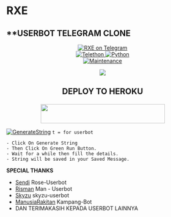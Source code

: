 #     RXE
## **USERBOT TELEGRAM CLONE​​ 
<p align="center">
<a href="https://t.me/rxesupport"> <img src="https://img.shields.io/badge/RXE-USERBOT-red?&logo=telegram" alt="RXE on Telegram" /> </a><br>
<a href="https://docs.telethon.dev"> <img src="https://img.shields.io/badge/Telethon-1.24.0-red?&style=flat-round&logo=github" alt="Telethon" /> </a>
<a href="https://docs.python.org"> <img src="https://img.shields.io/badge/Python-3.10.1-purple?&style=flat-round&logo=python" alt="Python" /> </a><br>
<a href="https://GitHub.com/syahrizalemano/RXE"> <img src="https://img.shields.io/badge/Maintained-Yash-yellow.svg" alt="Maintenance" /> </a><br>
</p>

<p align="center">
  <img src="https://telegra.ph/file/0a6834c01cfa2c5d83448.jpg">
</p>

## <p align="center">DEPLOY TO HEROKU</p>

<p align="center"><a href="https://heroku.com/deploy?template=https://github.com/syahrizalemano/RXE">
  <img src="https://img.shields.io/badge/Deploy%20To%20Heroku-orange?style=flat&logo=heroku" width="325" height="50.100" /></a></p>

[![GenerateString](https://img.shields.io/badge/repl.it-generateString-yellowgreen)](https://replit.com/@anobit/RXE#main.py) ``t = for userbot``

    - Click On Generate String
    - Then Click On Green Run Button.
    - Wait for a while then fill the details.
    - String will be saved in your Saved Message.

 **SPECIAL THANKS**
*   [Sendi](https://github.com/SendiAp/Rose-Userbot)   Rose-Userbot
*   [Risman](https://github.com/mrismanaziz/Man-Userbot)   Man - Userbot
*   [Skyzu](https://github.com/Skyzu/skyzu-userbot)   skyzu-userbot
*   [ManusiaRakitan](https://github.com/ManusiaRakitan/Kampang-Bot)  Kampang-Bot  
*   DAN TERIMAKASIH KEPADA USERBOT LAINNYA

